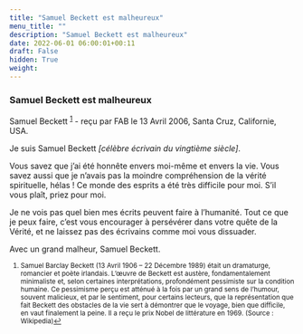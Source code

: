 ```yaml
---
title: "Samuel Beckett est malheureux"
menu_title: ""
description: "Samuel Beckett est malheureux"
date: 2022-06-01 06:00:01+00:11
draft: False
hidden: True
weight:
---
```

### Samuel Beckett est malheureux

Samuel Beckett <sup id="a1">[1](#f1)</sup> - reçu par FAB le 13 Avril 2006, Santa Cruz, Californie, USA.

Je suis Samuel Beckett *[célèbre écrivain du vingtième siècle]*.

Vous savez que j’ai été honnête envers moi-même et envers la vie. Vous savez aussi que je n’avais pas la moindre compréhension de la vérité spirituelle, hélas ! Ce monde des esprits a été très difficile pour moi. S’il vous plaît, priez pour moi.

Je ne vois pas quel bien mes écrits peuvent faire à l’humanité. Tout ce que je peux faire, c’est vous encourager à persévérer dans votre quête de la Vérité, et ne laissez pas des écrivains comme moi vous dissuader.

Avec un grand malheur, Samuel Beckett.
<small>

1. <large id="f1"> Samuel Barclay Beckett (13 Avril 1906 – 22 Décembre 1989) était un dramaturge, romancier et poète irlandais. L’œuvre de Beckett est austère, fondamentalement minimaliste et, selon certaines interprétations, profondément pessimiste sur la condition humaine. Ce pessimisme perçu est atténué à la fois par un grand sens de l’humour, souvent malicieux, et par le sentiment, pour certains lecteurs, que la représentation que fait Beckett des obstacles de la vie sert à démontrer que le voyage, bien que difficile, en vaut finalement la peine. Il a reçu le prix Nobel de littérature en 1969. (Source : Wikipedia)[↩](#a1)
